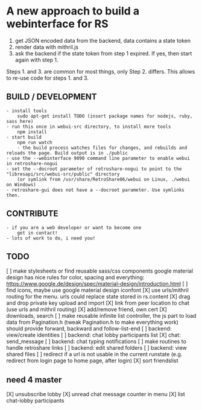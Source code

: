 A new approach to build a webinterface for RS
=============================================

1. get JSON encoded data from the backend, data contains a state token
2. render data with mithril.js
3. ask the backend if the state token from step 1 expired. If yes, then start again with step 1.

Steps 1. and 3. are common for most things, only Step 2. differs. This allows to re-use code for steps 1. and 3.

BUILD / DEVELOPMENT
------------

	- install tools
		sudo apt-get install TODO (insert package names for nodejs, ruby, sass here)
	- run this once in webui-src directory, to install more tools
		npm install
	- start build
		npm run watch
        - the build process watches files for changes, and rebuilds and reloads the page. Build output is in ./public
	- use the --webinterface 9090 command line parameter to enable webui in retroshare-nogui
	- set the --docroot parameter of retroshare-nogui to point to the "libresapi/src/webui-src/public" directory
		(or symlink from /usr/share/RetroShare06/webui on Linux, ./webui on Windows)
	- retroshare-gui does not have a --docroot parameter. Use symlinks then.

CONTRIBUTE
----------
	
	- if you are a web developer or want to become one
		get in contact!
	- lots of work to do, i need you!

TODO
----
[ ] make stylesheets or find reusable sass/css components
google material design has nice rules for color, spacing and everything: https://www.google.de/design/spec/material-design/introduction.html
[ ] find icons, maybe use google material design iconfont
[X] use urls/mithril routing for the menu. urls could replace state stored in rs.content
[X] drag and drop private key upload and import
[X] link from peer location to chat (use urls and mithril routing)
[X] add/remove friend, own cert
[X] downloads, search
[ ] make reusable infinite list controller, the js part to load data from Pagination.h (tweak Pagination.h to make everything work)
should provide forward, backward and follow-list-end
[ ] backend: view/create identities
[ ] backend: chat lobby participants list
[X] chat: send_message
[ ] backend: chat typing notifications
[ ] make routines to handle retroshare links
[ ] backend: edit shared folders
[ ] backend: view shared files
[ ] redirect if a url is not usable in the current runstate (e.g. redirect from login page to home page, after login)
[X] sort friendslist

need 4 master
-------------
[X] unsubscribe lobby
[X] unread chat message counter in menu
[X] list chat-lobby participants
